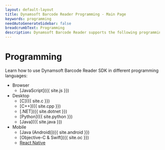 ```yaml
---
layout: default-layout
title: Dynamsoft Barcode Reader Programming - Main Page
keywords: programming
needAutoGenerateSidebar: false
breadcrumbText: Programming
description: Dynamsoft Barcode Reader supports the following programming languages - .NET, Android, C, C++, Java, JavaScript, Objective-C & Swift, Python
---
```


# Programming

Learn how to use Dynamsoft Barcode Reader SDK in different programming languages:

- Browser
  - [JavaScript]({{ site.js }})
- Desktop
  - [C]({{ site.c }})
  - [C++]({{ site.cpp }})
  - [.NET]({{ site.dotnet }})
  - [Python]({{ site.python }})
  - [Java]({{ site.java }})
- Mobile
  - [Java (Android)]({{ site.android }})
  - [Objective-C & Swift]({{ site.oc }})
  - <a href="https://www.dynamsoft.com/capture-vision/docs/programming/react-native/?ver=latest" target="_blank">React Native</a>
